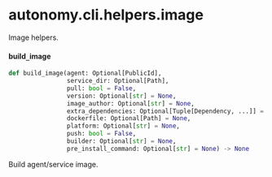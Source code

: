 <a id="autonomy.cli.helpers.image"></a>

# autonomy.cli.helpers.image

Image helpers.

<a id="autonomy.cli.helpers.image.build_image"></a>

#### build`_`image

```python
def build_image(agent: Optional[PublicId],
                service_dir: Optional[Path],
                pull: bool = False,
                version: Optional[str] = None,
                image_author: Optional[str] = None,
                extra_dependencies: Optional[Tuple[Dependency, ...]] = None,
                dockerfile: Optional[Path] = None,
                platform: Optional[str] = None,
                push: bool = False,
                builder: Optional[str] = None,
                pre_install_command: Optional[str] = None) -> None
```

Build agent/service image.

